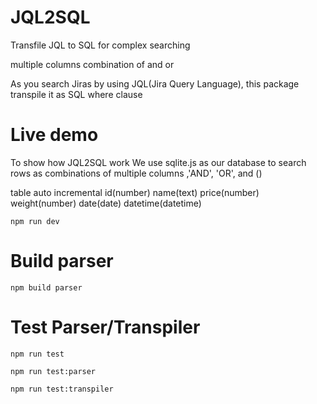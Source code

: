 # JQL2SQL
Transfile JQL to SQL for complex searching

multiple columns
combination of and or

As you search Jiras by using JQL(Jira Query Language), this package transpile it as SQL where clause

# Live demo
To show how JQL2SQL work
We use sqlite.js as our database to search rows as combinations of multiple columns ,'AND', 'OR', and ()

table
auto incremental id(number)
name(text)
price(number)
weight(number)
date(date)
datetime(datetime)


```
npm run dev
```

# Build parser
```
npm build parser
```

# Test Parser/Transpiler

```
npm run test
```

```
npm run test:parser
```

```
npm run test:transpiler
```
